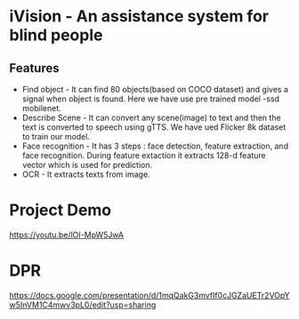 # iVision - An assistance system for blind people
## Features
- Find object - It can find 80 objects(based on COCO dataset) and gives a signal when object is found. Here we have use pre trained model -ssd mobilenet.
- Describe Scene - It can convert any scene(image) to text and then the text is converted to speech using gTTS. We have ued Flicker 8k dataset to train our model.
- Face recognition - It has 3 steps : face detection, feature extraction, and face recognition. During feature extaction it extracts 128-d feature vector which is used for prediction.
- OCR - It extracts texts from image.

# Project Demo

https://youtu.be/lOI-MpW5JwA

# DPR
https://docs.google.com/presentation/d/1mqQakG3mvflf0cJGZaUETr2VOpYw5InVM1C4mwv3pL0/edit?usp=sharing
